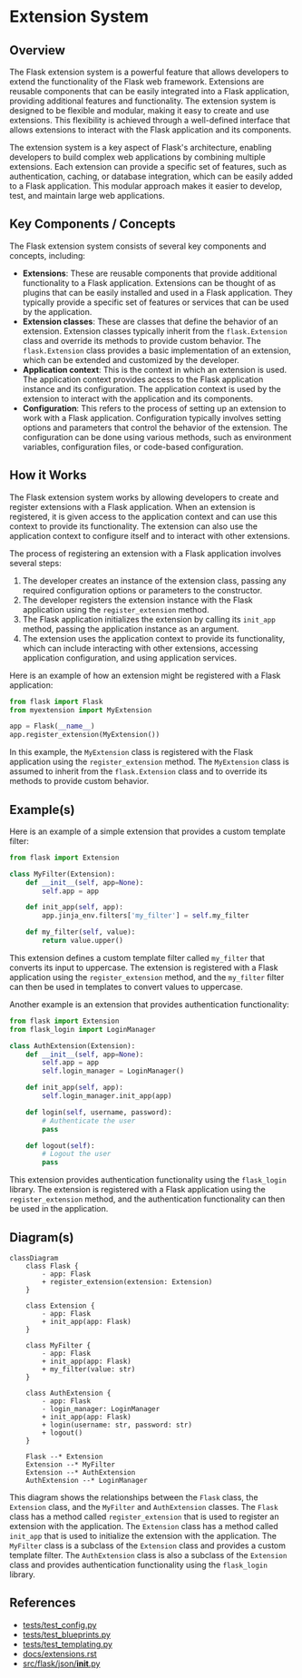 # Extension System
## Overview
The Flask extension system is a powerful feature that allows developers to extend the functionality of the Flask web framework. Extensions are reusable components that can be easily integrated into a Flask application, providing additional features and functionality. The extension system is designed to be flexible and modular, making it easy to create and use extensions. This flexibility is achieved through a well-defined interface that allows extensions to interact with the Flask application and its components.

The extension system is a key aspect of Flask's architecture, enabling developers to build complex web applications by combining multiple extensions. Each extension can provide a specific set of features, such as authentication, caching, or database integration, which can be easily added to a Flask application. This modular approach makes it easier to develop, test, and maintain large web applications.

## Key Components / Concepts
The Flask extension system consists of several key components and concepts, including:

* **Extensions**: These are reusable components that provide additional functionality to a Flask application. Extensions can be thought of as plugins that can be easily installed and used in a Flask application. They typically provide a specific set of features or services that can be used by the application.
* **Extension classes**: These are classes that define the behavior of an extension. Extension classes typically inherit from the `flask.Extension` class and override its methods to provide custom behavior. The `flask.Extension` class provides a basic implementation of an extension, which can be extended and customized by the developer.
* **Application context**: This is the context in which an extension is used. The application context provides access to the Flask application instance and its configuration. The application context is used by the extension to interact with the application and its components.
* **Configuration**: This refers to the process of setting up an extension to work with a Flask application. Configuration typically involves setting options and parameters that control the behavior of the extension. The configuration can be done using various methods, such as environment variables, configuration files, or code-based configuration.

## How it Works
The Flask extension system works by allowing developers to create and register extensions with a Flask application. When an extension is registered, it is given access to the application context and can use this context to provide its functionality. The extension can also use the application context to configure itself and to interact with other extensions.

The process of registering an extension with a Flask application involves several steps:

1. The developer creates an instance of the extension class, passing any required configuration options or parameters to the constructor.
2. The developer registers the extension instance with the Flask application using the `register_extension` method.
3. The Flask application initializes the extension by calling its `init_app` method, passing the application instance as an argument.
4. The extension uses the application context to provide its functionality, which can include interacting with other extensions, accessing application configuration, and using application services.

Here is an example of how an extension might be registered with a Flask application:
```python
from flask import Flask
from myextension import MyExtension

app = Flask(__name__)
app.register_extension(MyExtension())
```
In this example, the `MyExtension` class is registered with the Flask application using the `register_extension` method. The `MyExtension` class is assumed to inherit from the `flask.Extension` class and to override its methods to provide custom behavior.

## Example(s)
Here is an example of a simple extension that provides a custom template filter:
```python
from flask import Extension

class MyFilter(Extension):
    def __init__(self, app=None):
        self.app = app

    def init_app(self, app):
        app.jinja_env.filters['my_filter'] = self.my_filter

    def my_filter(self, value):
        return value.upper()
```
This extension defines a custom template filter called `my_filter` that converts its input to uppercase. The extension is registered with a Flask application using the `register_extension` method, and the `my_filter` filter can then be used in templates to convert values to uppercase.

Another example is an extension that provides authentication functionality:
```python
from flask import Extension
from flask_login import LoginManager

class AuthExtension(Extension):
    def __init__(self, app=None):
        self.app = app
        self.login_manager = LoginManager()

    def init_app(self, app):
        self.login_manager.init_app(app)

    def login(self, username, password):
        # Authenticate the user
        pass

    def logout(self):
        # Logout the user
        pass
```
This extension provides authentication functionality using the `flask_login` library. The extension is registered with a Flask application using the `register_extension` method, and the authentication functionality can then be used in the application.

## Diagram(s)
```mermaid
classDiagram
    class Flask {
        - app: Flask
        + register_extension(extension: Extension)
    }

    class Extension {
        - app: Flask
        + init_app(app: Flask)
    }

    class MyFilter {
        - app: Flask
        + init_app(app: Flask)
        + my_filter(value: str)
    }

    class AuthExtension {
        - app: Flask
        - login_manager: LoginManager
        + init_app(app: Flask)
        + login(username: str, password: str)
        + logout()
    }

    Flask --* Extension
    Extension --* MyFilter
    Extension --* AuthExtension
    AuthExtension --* LoginManager
```
This diagram shows the relationships between the `Flask` class, the `Extension` class, and the `MyFilter` and `AuthExtension` classes. The `Flask` class has a method called `register_extension` that is used to register an extension with the application. The `Extension` class has a method called `init_app` that is used to initialize the extension with the application. The `MyFilter` class is a subclass of the `Extension` class and provides a custom template filter. The `AuthExtension` class is also a subclass of the `Extension` class and provides authentication functionality using the `flask_login` library.

## References
* [tests/test_config.py](tests/test_config.py)
* [tests/test_blueprints.py](tests/test_blueprints.py)
* [tests/test_templating.py](tests/test_templating.py)
* [docs/extensions.rst](docs/extensions.rst)
* [src/flask/json/__init__.py](src/flask/json/__init__.py)